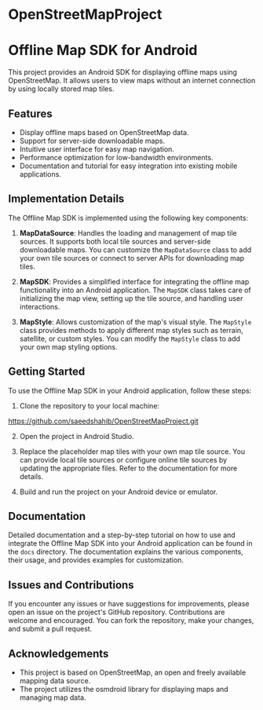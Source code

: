 # OpenStreetMapProject

# Offline Map SDK for Android

This project provides an Android SDK for displaying offline maps using OpenStreetMap. It allows users to view maps without an internet connection by using locally stored map tiles.

## Features

- Display offline maps based on OpenStreetMap data.
- Support for server-side downloadable maps.
- Intuitive user interface for easy map navigation.
- Performance optimization for low-bandwidth environments.
- Documentation and tutorial for easy integration into existing mobile applications.

## Implementation Details

The Offline Map SDK is implemented using the following key components:

1. **MapDataSource**: Handles the loading and management of map tile sources. It supports both local tile sources and server-side downloadable maps. You can customize the `MapDataSource` class to add your own tile sources or connect to server APIs for downloading map tiles.

2. **MapSDK**: Provides a simplified interface for integrating the offline map functionality into an Android application. The `MapSDK` class takes care of initializing the map view, setting up the tile source, and handling user interactions.

3. **MapStyle**: Allows customization of the map's visual style. The `MapStyle` class provides methods to apply different map styles such as terrain, satellite, or custom styles. You can modify the `MapStyle` class to add your own map styling options.

## Getting Started

To use the Offline Map SDK in your Android application, follow these steps:

1. Clone the repository to your local machine:

https://github.com/saeedshahib/OpenStreetMapProject.git


2. Open the project in Android Studio.

3. Replace the placeholder map tiles with your own map tile source. You can provide local tile sources or configure online tile sources by updating the appropriate files. Refer to the documentation for more details.

4. Build and run the project on your Android device or emulator.

## Documentation

Detailed documentation and a step-by-step tutorial on how to use and integrate the Offline Map SDK into your Android application can be found in the `docs` directory. The documentation explains the various components, their usage, and provides examples for customization.

## Issues and Contributions

If you encounter any issues or have suggestions for improvements, please open an issue on the project's GitHub repository. Contributions are welcome and encouraged. You can fork the repository, make your changes, and submit a pull request.


## Acknowledgements

- This project is based on OpenStreetMap, an open and freely available mapping data source.
- The project utilizes the osmdroid library for displaying maps and managing map data.

